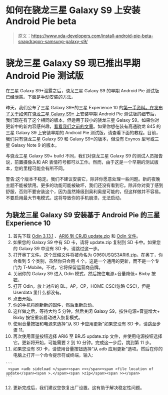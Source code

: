 # 如何在骁龙三星 Galaxy S9 上安装 Android Pie beta

> 原文：<https://www.xda-developers.com/install-android-pie-beta-snapdragon-samsung-galaxy-s9/>

# 骁龙三星 Galaxy S9 现已推出早期 Android Pie 测试版

在三星 Galaxy S9+泄露之后，骁龙三星 Galaxy S9 的早期 Android Pie 测试版已经泄露。下面是手动安装的方法。

昨天，我们公布了三星 Galaxy S9+的三星 Experience 10 的[第一手资料。在发布了关于](https://www.xda-developers.com/exclusive-this-is-android-pie-with-samsung-experience-10-on-the-samsung-galaxy-s9/)[如何在骁龙三星 Galaxy S9+](https://www.xda-developers.com/install-android-pie-samsung-experience-10-samsung-galaxy-s9/) 上安装早期 Android Pie 测试版的细节后，我们现在有了这个相同的版本，但适用于较小的骁龙三星 Galaxy S9。如果你对更新中的新内容感兴趣，[看看我们之前的文章](https://www.xda-developers.com/exclusive-this-is-android-pie-with-samsung-experience-10-on-the-samsung-galaxy-s9/)。如果你想在装有高通骁龙 845 的三星 Galaxy S9 上安装早期的 Android Pie 测试版，请查看下面的教程。目前，我们只有骁龙三星 Galaxy S9 和 Galaxy S9+的版本，但没有 Exynos 型号或三星 Galaxy Note 9 的版本。

与骁龙三星 Galaxy S9+ build 不同，我们对骁龙三星 Galaxy S9 的测试人员报告说，前置摄像头和 AR 表情符号都可以工作。然而，由于这是一个早期的测试版本，您的里程可能会有所不同。

警告:这个版本不稳定。我们不建议安装它，除非你愿意处理一些问题。新的夜晚主题不能被禁用。更多的功能可能被破坏，我们还没有看到它。除非你对奥丁感到舒服，否则不要安装这个，因为虽然降级到奥利奥是可能的，但这样做并不容易。不要启用最大节电模式。这将导致你的手机崩溃，无法启动。

## 为骁龙三星 Galaxy S9 安装基于 Android Pie 的三星 Experience 10

1.  首先下载 [Odin 3.13.1](https://forum.xda-developers.com/attachment.php?attachmentid=4431749&d=1519672710) 、[ARI6 到 CRJB update.zip](https://firmware.science/download?url=52758/1488/SS-G960USQS3ARI6-to-U3CRJB-UP) 和 [Odin 文件](https://androidfilehost.com/?fid=1322778262904019664)。
2.  如果您的 Galaxy S9 中有 SD 卡，请将 update.zip 复制到 SD 卡中。如果您的 Galaxy S9 中没有 SD 卡，请跳过这一步。
3.  打开奥丁文件。这个压缩文件将被命名为 G960USQS3ARI6.zip。在奥丁，你会看到 5 个类别，虽然你只会用 4 个。这是一个通用的更新，而不是一个专门为 T-Mobile。不过，它将保留运营商品牌。
4.  关闭你的 Galaxy S9 进入 Odin 模式，然后按住电源+音量降低+ Bixby 按钮。
5.  打开 Odin，放上对应的 BL，AP，CP，HOME_CSC(忽略 CSC)，但是 Userdata 里什么都没有。
6.  点击开始。
7.  你的手机将刷新新的固件，然后重新启动。
8.  这样做之后，等待大约 5 分钟，然后关闭 Galaxy S9，按住电源+音量增大+ Bixby 按钮重新启动进入恢复模式。
9.  使用音量按钮和电源来选择“从 SD 卡应用更新”如果您没有 SD 卡，请跳至步骤 11。
10.  再次使用音量按钮选择 ARI6 至 BRJ5 update.zip 文件，并使用电源按钮选择它。更新将开始，可能需要 2 到 10 分钟。完成这一步后，跳到第 11 步。
11.  如果您没有 SD 卡，请使用音量按钮选择“从 adb 应用更新”选项。然后在你的电脑上打开一个命令提示符或终端，输入:

    ```
     <span >adb sideload </span><span ><</span><span >file location of update</span><span >.</span><span >zip</span><span >></span> 
    ```

12.  更新完成后，我们建议您恢复出厂设置。这有助于解决稳定性问题。